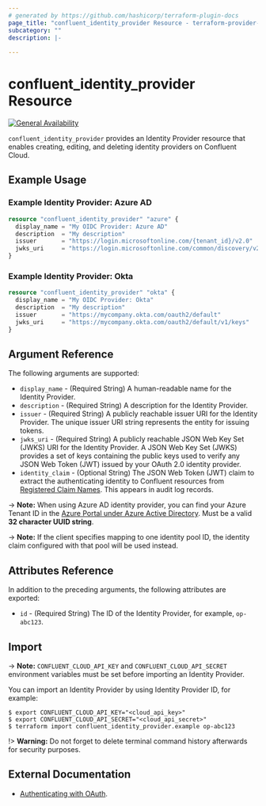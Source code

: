 ```yaml
---
# generated by https://github.com/hashicorp/terraform-plugin-docs
page_title: "confluent_identity_provider Resource - terraform-provider-confluent"
subcategory: ""
description: |-
  
---
```


# confluent_identity_provider Resource

[![General Availability](https://img.shields.io/badge/Lifecycle%20Stage-General%20Availability-%2345c6e8)](https://docs.confluent.io/cloud/current/api.html#section/Versioning/API-Lifecycle-Policy)

`confluent_identity_provider` provides an Identity Provider resource that enables creating, editing, and deleting identity providers on Confluent Cloud.

## Example Usage

### Example Identity Provider: Azure AD

```terraform
resource "confluent_identity_provider" "azure" {
  display_name = "My OIDC Provider: Azure AD"
  description  = "My description"
  issuer       = "https://login.microsoftonline.com/{tenant_id}/v2.0"
  jwks_uri     = "https://login.microsoftonline.com/common/discovery/v2.0/keys"
}
```

### Example Identity Provider: Okta

```terraform
resource "confluent_identity_provider" "okta" {
  display_name = "My OIDC Provider: Okta"
  description  = "My description"
  issuer       = "https://mycompany.okta.com/oauth2/default"
  jwks_uri     = "https://mycompany.okta.com/oauth2/default/v1/keys"
}
```

<!-- schema generated by tfplugindocs -->
## Argument Reference

The following arguments are supported:

- `display_name` - (Required String) A human-readable name for the Identity Provider.
- `description` - (Required String) A description for the Identity Provider.
- `issuer` - (Required String) A publicly reachable issuer URI for the Identity Provider. The unique issuer URI string represents the entity for issuing tokens.
- `jwks_uri` - (Required String) A publicly reachable JSON Web Key Set (JWKS) URI for the Identity Provider. A JSON Web Key Set (JWKS) provides a set of keys containing the public keys used to verify any JSON Web Token (JWT) issued by your OAuth 2.0 identity provider.
- `identity_claim` - (Optional String) The JSON Web Token (JWT) claim to extract the authenticating identity to Confluent resources from [Registered Claim Names](https://datatracker.ietf.org/doc/html/rfc7519#section-4.1). This appears in audit log records.

-> **Note:** When using Azure AD identity provider, you can find your Azure Tenant ID in the [Azure Portal under Azure Active Directory](https://portal.azure.com/#blade/Microsoft_AAD_IAM/ActiveDirectoryMenuBlade/Overview). Must be a valid **32 character UUID string**.

-> **Note:** If the client specifies mapping to one identity pool ID, the identity claim configured with that pool will be used instead.

## Attributes Reference

In addition to the preceding arguments, the following attributes are exported:

- `id` - (Required String) The ID of the Identity Provider, for example, `op-abc123`.

## Import

-> **Note:** `CONFLUENT_CLOUD_API_KEY` and `CONFLUENT_CLOUD_API_SECRET` environment variables must be set before importing an Identity Provider.

You can import an Identity Provider by using Identity Provider ID, for example:

```shell
$ export CONFLUENT_CLOUD_API_KEY="<cloud_api_key>"
$ export CONFLUENT_CLOUD_API_SECRET="<cloud_api_secret>"
$ terraform import confluent_identity_provider.example op-abc123
```

!> **Warning:** Do not forget to delete terminal command history afterwards for security purposes.

## External Documentation
* [Authenticating with OAuth](https://docs.confluent.io/cloud/current/access-management/authenticate/oauth/overview.html).
